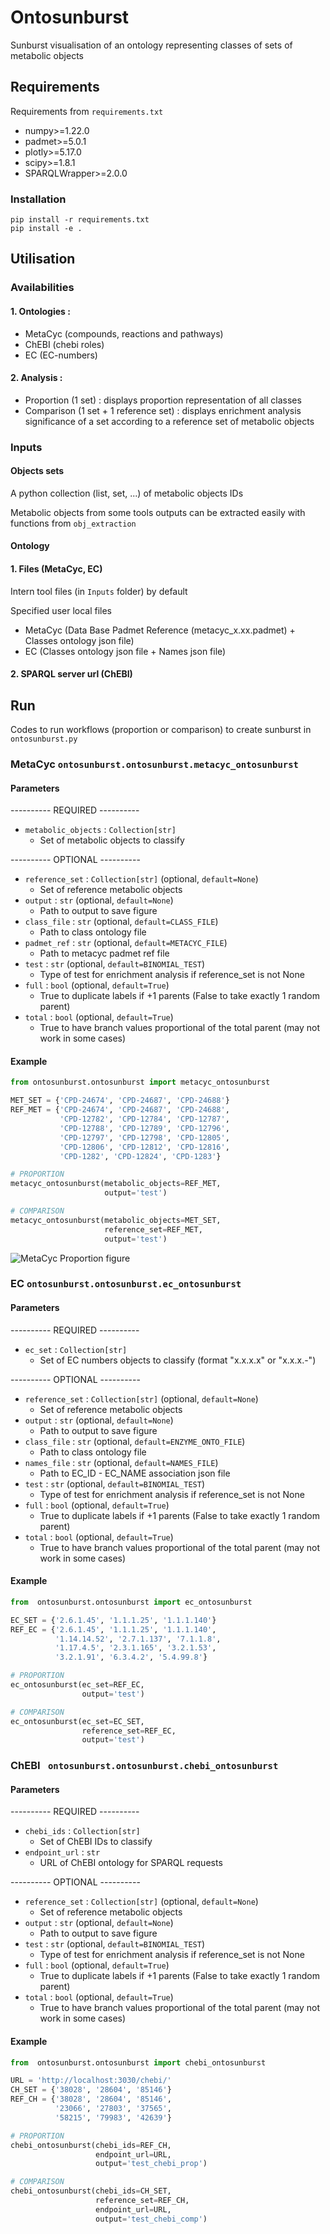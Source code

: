 # Ontosunburst

Sunburst visualisation of an ontology representing classes of sets
of metabolic objects

## Requirements

Requirements from `requirements.txt`

- numpy>=1.22.0
- padmet>=5.0.1
- plotly>=5.17.0
- scipy>=1.8.1
- SPARQLWrapper>=2.0.0

### Installation

```commandline
pip install -r requirements.txt
pip install -e .
```
## Utilisation

### Availabilities

#### 1. **Ontologies :**

- MetaCyc (compounds, reactions and pathways)
- ChEBI (chebi roles)
- EC (EC-numbers)

#### 2. **Analysis :**

- Proportion (1 set) : displays proportion representation of all classes
- Comparison (1 set + 1 reference set) :  displays enrichment analysis
significance of a set according to a reference set of metabolic objects

### Inputs

#### Objects sets

A python collection (list, set, ...) of metabolic objects IDs 

Metabolic objects from some tools outputs can be extracted easily with 
functions from `obj_extraction`

#### Ontology

#### 1. Files (MetaCyc, EC)

Intern tool files (in `Inputs` folder) by default

Specified user local files
- MetaCyc (Data Base Padmet Reference (metacyc_x.xx.padmet) + 
Classes ontology json file)
- EC (Classes ontology json file + Names json file)

#### 2. SPARQL server url (ChEBI)


## Run

Codes to run workflows (proportion or comparison) to create sunburst in
`ontosunburst.py`


### MetaCyc `ontosunburst.ontosunburst.metacyc_ontosunburst`

#### Parameters

---------- REQUIRED ----------

- `metabolic_objects` : `Collection[str]`
    - Set of metabolic objects to classify

---------- OPTIONAL ----------

- `reference_set` : `Collection[str]` (optional, `default=None`)
  - Set of reference metabolic objects
- `output` : `str` (optional, `default=None`)
  - Path to output to save figure
- `class_file` : `str` (optional, `default=CLASS_FILE`)
  - Path to class ontology file
- `padmet_ref` : `str` (optional, `default=METACYC_FILE`)
  - Path to metacyc padmet ref file
- `test` : `str` (optional, `default=BINOMIAL_TEST`)
  - Type of test for enrichment analysis if reference_set is 
not None
- `full` : `bool` (optional, `default=True`)
  - True to duplicate labels if +1 parents (False to take exactly 
1 random parent)
- `total` : `bool` (optional, `default=True`)
  - True to have branch values proportional of the total parent 
(may not work in some cases)

#### Example

```python
from ontosunburst.ontosunburst import metacyc_ontosunburst

MET_SET = {'CPD-24674', 'CPD-24687', 'CPD-24688'}
REF_MET = {'CPD-24674', 'CPD-24687', 'CPD-24688',
           'CPD-12782', 'CPD-12784', 'CPD-12787',
           'CPD-12788', 'CPD-12789', 'CPD-12796',
           'CPD-12797', 'CPD-12798', 'CPD-12805',
           'CPD-12806', 'CPD-12812', 'CPD-12816',
           'CPD-1282', 'CPD-12824', 'CPD-1283'}

# PROPORTION
metacyc_ontosunburst(metabolic_objects=REF_MET, 
                     output='test')

# COMPARISON
metacyc_ontosunburst(metabolic_objects=MET_SET, 
                     reference_set=REF_MET, 
                     output='test')
```

![MetaCyc Proportion figure](https://github.com/PaulineGHG/Ontology_sunburst/blob/main/tests/expected_figures/png/test_mc_cpd_prop.png)


### EC `ontosunburst.ontosunburst.ec_ontosunburst`

#### Parameters

---------- REQUIRED ----------

- `ec_set` : `Collection[str]`
  - Set of EC numbers objects to classify (format "x.x.x.x" or "x.x.x.-")

---------- OPTIONAL ----------

- `reference_set` : `Collection[str]` (optional, `default=None`)
  - Set of reference metabolic objects
- `output` : `str` (optional, `default=None`)
  - Path to output to save figure
- `class_file` : `str` (optional, `default=ENZYME_ONTO_FILE`)
  - Path to class ontology file
- `names_file` : `str` (optional, `default=NAMES_FILE`)
  - Path to EC_ID - EC_NAME association json file
- `test` : `str` (optional, `default=BINOMIAL_TEST`)
  - Type of test for enrichment analysis if reference_set is 
not None
- `full` : `bool` (optional, `default=True`)
  - True to duplicate labels if +1 parents (False to take exactly 
1 random parent)
- `total` : `bool` (optional, `default=True`)
  - True to have branch values proportional of the total parent 
(may not work in some cases)

#### Example

```python
from  ontosunburst.ontosunburst import ec_ontosunburst

EC_SET = {'2.6.1.45', '1.1.1.25', '1.1.1.140'}
REF_EC = {'2.6.1.45', '1.1.1.25', '1.1.1.140',
          '1.14.14.52', '2.7.1.137', '7.1.1.8',
          '1.17.4.5', '2.3.1.165', '3.2.1.53',
          '3.2.1.91', '6.3.4.2', '5.4.99.8'}

# PROPORTION
ec_ontosunburst(ec_set=REF_EC, 
                output='test')

# COMPARISON
ec_ontosunburst(ec_set=EC_SET, 
                reference_set=REF_EC, 
                output='test')
```

### ChEBI ` ontosunburst.ontosunburst.chebi_ontosunburst`

#### Parameters

---------- REQUIRED ----------

- `chebi_ids` : `Collection[str]`
  - Set of ChEBI IDs to classify
- `endpoint_url` : `str`
  - URL of ChEBI ontology for SPARQL requests

---------- OPTIONAL ----------

- `reference_set` : `Collection[str]` (optional, `default=None`)
  - Set of reference metabolic objects
- `output` : `str` (optional, `default=None`)
  - Path to output to save figure
- `test` : `str` (optional, `default=BINOMIAL_TEST`)
  - Type of test for enrichment analysis if reference_set is 
not None
- `full` : `bool` (optional, `default=True`)
  - True to duplicate labels if +1 parents (False to take exactly 
1 random parent)
- `total` : `bool` (optional, `default=True`)
  - True to have branch values proportional of the total parent 
(may not work in some cases)

#### Example

```python
from  ontosunburst.ontosunburst import chebi_ontosunburst

URL = 'http://localhost:3030/chebi/'
CH_SET = {'38028', '28604', '85146'}
REF_CH = {'38028', '28604', '85146',
          '23066', '27803', '37565',
          '58215', '79983', '42639'}

# PROPORTION
chebi_ontosunburst(chebi_ids=REF_CH, 
                   endpoint_url=URL, 
                   output='test_chebi_prop')

# COMPARISON
chebi_ontosunburst(chebi_ids=CH_SET, 
                   reference_set=REF_CH, 
                   endpoint_url=URL,
                   output='test_chebi_comp')
```
